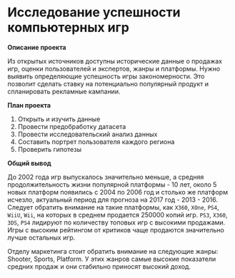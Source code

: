 # Исследование успешности компьютерных игр

**Описание проекта**

Из открытых источников доступны исторические данные о продажах игр, оценки пользователей и экспертов, жанры и платформы. 
Нужно выявить определяющие успешность игры закономерности. Это позволит сделать ставку на потенциально популярный продукт и спланировать рекламные кампании.

**План проекта**

1. Открыть и изучить данные
2. Провести предобработку датасета
3. Провести исследовательский анализ данных
4. Составить портрет пользователя каждого региона
5. Проверить гипотезы

**Общий вывод**

До 2002 года игр выпускалось значительно меньше, а средняя продолжительность жизни популярной платформы - 10 лет, 
около 5 новых платформ появились с 2004 по 2006 год и столько же платформ исчезло, актуальный период для прогноза на 2017 год - 2013 - 2016.
Следует обратить внимание на такие платформы, как `X360`, `XOne`, `PS4`, `WiiU`, `Wii`, 
на которых в среднем продается 250000 копий игр. `PS3`, `X360`, `3DS`, `PS4` лидируют по количеству топовых игр с высокими продажами.
Игры с высоким рейтингом от критиков чаще продаются значительно лучше остальных игр.

Отделу маркетинга стоит обратить внимание на следующие жанры: Shooter, Sports, Platform. 
У этих жанров самые высокие показатели средних продаж и они стабильно приносят высокий доход. 
